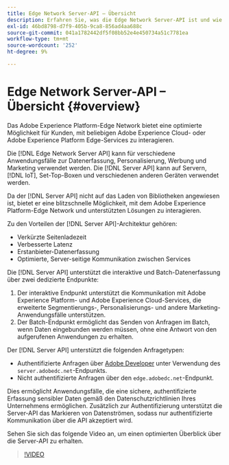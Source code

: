 ```yaml
---
title: Edge Network Server-API – Übersicht
description: Erfahren Sie, was die Edge Network Server-API ist und wie Sie sie verwenden können.
exl-id: 46bd8798-d7f9-405b-9ca8-856ad4aa688c
source-git-commit: 041a1782442df5f08bb52e4e450734a51c7781ea
workflow-type: tm+mt
source-wordcount: '252'
ht-degree: 9%

---
```


# Edge Network Server-API – Übersicht {#overview}

Das Adobe Experience Platform-Edge Network bietet eine optimierte Möglichkeit für Kunden, mit beliebigen Adobe Experience Cloud- oder Adobe Experience Platform Edge-Services zu interagieren.

Die [!DNL Edge Network Server API] kann für verschiedene Anwendungsfälle zur Datenerfassung, Personalisierung, Werbung und Marketing verwendet werden. Die [!DNL Server API] kann auf Servern, [!DNL IoT], Set-Top-Boxen und verschiedenen anderen Geräten verwendet werden.

Da der [!DNL Server API] nicht auf das Laden von Bibliotheken angewiesen ist, bietet er eine blitzschnelle Möglichkeit, mit dem Adobe Experience Platform-Edge Network und unterstützten Lösungen zu interagieren.

Zu den Vorteilen der [!DNL Server API]-Architektur gehören:

* Verkürzte Seitenladezeit
* Verbesserte Latenz
* Erstanbieter-Datenerfassung
* Optimierte, Server-seitige Kommunikation zwischen Services

Die [!DNL Server API] unterstützt die interaktive und Batch-Datenerfassung über zwei dedizierte Endpunkte:

1. Der interaktive Endpunkt unterstützt die Kommunikation mit Adobe Experience Platform- und Adobe Experience Cloud-Services, die erweiterte Segmentierungs-, Personalisierungs- und andere Marketing-Anwendungsfälle unterstützen.
2. Der Batch-Endpunkt ermöglicht das Senden von Anfragen im Batch, wenn Daten eingebunden werden müssen, ohne eine Antwort von den aufgerufenen Anwendungen zu erhalten.

Der [!DNL Server API] unterstützt die folgenden Anfragetypen:

* Authentifizierte Anfragen über [Adobe Developer](https://developer.adobe.com/) unter Verwendung des `server.adobedc.net`-Endpunkts.
* Nicht authentifizierte Anfragen über den `edge.adobedc.net`-Endpunkt.

Dies ermöglicht Anwendungsfälle, die eine sichere, authentifizierte Erfassung sensibler Daten gemäß den Datenschutzrichtlinien Ihres Unternehmens ermöglichen. Zusätzlich zur Authentifizierung unterstützt die Server-API das Markieren von Datenströmen, sodass nur authentifizierte Kommunikation über die API akzeptiert wird.

Sehen Sie sich das folgende Video an, um einen optimierten Überblick über die Server-API zu erhalten.

>[!VIDEO](https://video.tv.adobe.com/v/341448/)
